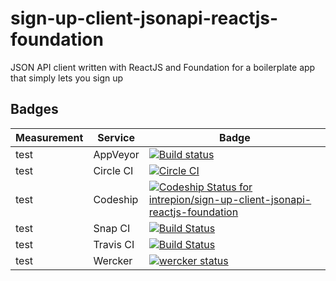 # sign-up-client-jsonapi-reactjs-foundation
JSON API client written with ReactJS and Foundation for a boilerplate app that simply lets you sign up

## Badges

Measurement | Service | Badge
--- | --- | ---
test | AppVeyor | [![Build status](https://ci.appveyor.com/api/projects/status/2nm3erc8dspv5e70/branch/master?svg=true)](https://ci.appveyor.com/project/intrepion/sign-up-client-jsonapi-reactjs-foundation/branch/master)
test | Circle CI | [![Circle CI](https://circleci.com/gh/intrepion/sign-up-client-jsonapi-reactjs-foundation/tree/master.svg?style=svg)](https://circleci.com/gh/intrepion/sign-up-client-jsonapi-reactjs-foundation/tree/master)
test | Codeship | [ ![Codeship Status for intrepion/sign-up-client-jsonapi-reactjs-foundation](https://codeship.com/projects/5e874970-ab95-0133-b9e9-0a03f2ff8f6f/status?branch=master)](https://codeship.com/projects/131386)
test | Snap CI | [![Build Status](https://snap-ci.com/intrepion/sign-up-client-jsonapi-reactjs-foundation/branch/master/build_image)](https://snap-ci.com/intrepion/sign-up-client-jsonapi-reactjs-foundation/branch/master)
test | Travis CI | [![Build Status](https://travis-ci.org/intrepion/sign-up-client-jsonapi-reactjs-foundation.svg?branch=master)](https://travis-ci.org/intrepion/sign-up-client-jsonapi-reactjs-foundation)
test | Wercker | [![wercker status](https://app.wercker.com/status/09835db09b61a3410a3811f59b7f443a/s/master "wercker status")](https://app.wercker.com/project/bykey/09835db09b61a3410a3811f59b7f443a)
